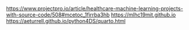 https://www.projectpro.io/article/healthcare-machine-learning-projects-with-source-code/508#mcetoc_1firrba3hb
https://mlhc19mit.github.io
https://aeturrell.github.io/python4DS/quarto.html

